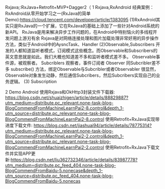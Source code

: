 Rxjava;:RxJava+Retrofit+MVP+Dagger2（
1 Rxjava,RxAndroid
经典案例：RxAndroid从零开始学习之一(RxJava的简单Demo):https://cloud.tencent.com/developer/article/1383095
(1)RxAndroid其实只是RxJava的一个扩展，它在RxJava的基础上添加了一些针对Android系统的新API。
RxJava是用来解决异步工作问题的，在Android中特别恼火的多线程开发问题上游刃有余
Rxjava是对网络连接处理和图片加载处理非常好用的异步操作方法，类似于Android中的AysncTask、Handler
(2)Observable,Subscribers
开发的人都知道监听者模式，订阅模式这些概念。而Observable和Subscribers的英文意思就是如此。我们大概也知道差不多和监听者模式差不多。
Observable事件源，被观察者。
Subcriblers 观察者，事件订阅者
Observer 同Subcribler差不多
subscribe() 方法，绑定Observable与Subcribler或者Observabler
很显然，Observable对象发生动静，然后通信Subcribers，然后Subcribers实现自己的业务逻辑。
(3) Subscription



2 Demo
Android 使用Rxjava和OkHttp3封装文件下载器: https://blog.csdn.net/shuaizhigen/article/details/88829887?utm_medium=distribute.pc_relevant.none-task-blog-BlogCommendFromMachineLearnPai2-8.control&depth_1-utm_source=distribute.pc_relevant.none-task-blog-BlogCommendFromMachineLearnPai2-8.control
使用Retrofit+RxJava实现带进度下载文件: https://blog.csdn.net/jiashuai94/article/details/78775314?utm_medium=distribute.pc_relevant.none-task-blog-BlogCommendFromMachineLearnPai2-2.control&depth_1-utm_source=distribute.pc_relevant.none-task-blog-BlogCommendFromMachineLearnPai2-2.control
使用Retrofit+RxJava下载文件并实现APP更新:https://blog.csdn.net/liu362732346/article/details/83987778?utm_medium=distribute.pc_feed_404.none-task-blog-BlogCommendFromBaidu-5.nonecase&depth_1-utm_source=distribute.pc_feed_404.none-task-blog-BlogCommendFromBaidu-5.nonecas

